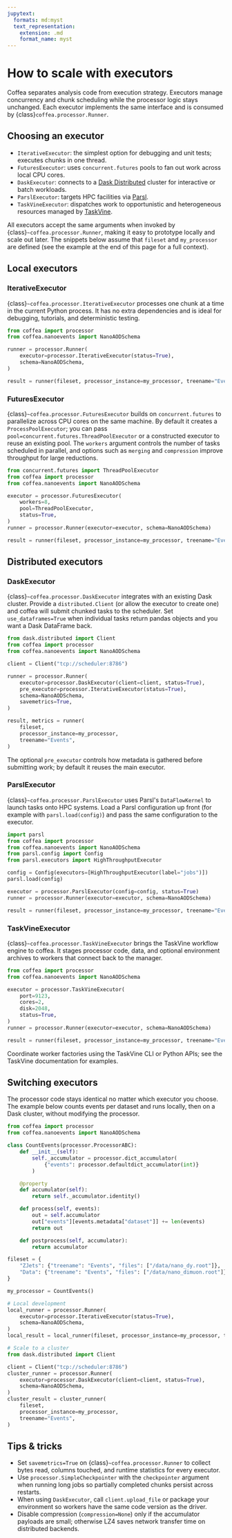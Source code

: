 ```yaml
---
jupytext:
  formats: md:myst
  text_representation:
    extension: .md
    format_name: myst
---
```


# How to scale with executors

Coffea separates analysis code from execution strategy. Executors manage concurrency and chunk scheduling while the processor logic stays unchanged.
Each executor implements the same interface and is consumed by {class}`coffea.processor.Runner`.

## Choosing an executor

- `IterativeExecutor`: the simplest option for debugging and unit tests; executes chunks in one thread.
- `FuturesExecutor`: uses `concurrent.futures` pools to fan out work across local CPU cores.
- `DaskExecutor`: connects to a [Dask Distributed](https://distributed.dask.org/en/latest/) cluster for interactive or batch workloads.
- `ParslExecutor`: targets HPC facilities via [Parsl](http://parsl-project.org/).
- `TaskVineExecutor`: dispatches work to opportunistic and heterogeneous resources managed by [TaskVine](https://cctools.readthedocs.io/en/latest/taskvine/).

All executors accept the same arguments when invoked by {class}`~coffea.processor.Runner`, making it easy to prototype locally and scale out later. The snippets below assume that `fileset` and `my_processor`
are defined (see the example at the end of this page for a full context).

## Local executors

### IterativeExecutor

{class}`~coffea.processor.IterativeExecutor` processes one chunk at a time in the current Python process. It has no extra dependencies and is ideal for debugging, tutorials, and deterministic testing.

```python
from coffea import processor
from coffea.nanoevents import NanoAODSchema

runner = processor.Runner(
    executor=processor.IterativeExecutor(status=True),
    schema=NanoAODSchema,
)

result = runner(fileset, processor_instance=my_processor, treename="Events")
```

### FuturesExecutor

{class}`~coffea.processor.FuturesExecutor` builds on `concurrent.futures` to parallelize across CPU cores on the same machine. By default it creates a `ProcessPoolExecutor`; you can pass `pool=concurrent.futures.ThreadPoolExecutor` or a constructed executor to reuse an existing pool. The `workers` argument controls the number of tasks scheduled in parallel, and options such as `merging` and `compression` improve throughput for large reductions.

```python
from concurrent.futures import ThreadPoolExecutor
from coffea import processor
from coffea.nanoevents import NanoAODSchema

executor = processor.FuturesExecutor(
    workers=8,
    pool=ThreadPoolExecutor,
    status=True,
)
runner = processor.Runner(executor=executor, schema=NanoAODSchema)

result = runner(fileset, processor_instance=my_processor, treename="Events")
```

## Distributed executors

### DaskExecutor

{class}`~coffea.processor.DaskExecutor` integrates with an existing Dask cluster. Provide a `distributed.Client` (or allow the executor to create one) and coffea will submit chunked tasks to the scheduler. Set `use_dataframes=True` when individual tasks return pandas objects and you want a Dask DataFrame back.

```python
from dask.distributed import Client
from coffea import processor
from coffea.nanoevents import NanoAODSchema

client = Client("tcp://scheduler:8786")

runner = processor.Runner(
    executor=processor.DaskExecutor(client=client, status=True),
    pre_executor=processor.IterativeExecutor(status=True),
    schema=NanoAODSchema,
    savemetrics=True,
)

result, metrics = runner(
    fileset,
    processor_instance=my_processor,
    treename="Events",
)
```

The optional `pre_executor` controls how metadata is gathered before submitting work; by default it reuses the main executor.

### ParslExecutor

{class}`~coffea.processor.ParslExecutor` uses Parsl's `DataFlowKernel` to launch tasks onto HPC systems. Load a Parsl configuration up front (for example with `parsl.load(config)`) and pass the same configuration to the executor.

```python
import parsl
from coffea import processor
from coffea.nanoevents import NanoAODSchema
from parsl.config import Config
from parsl.executors import HighThroughputExecutor

config = Config(executors=[HighThroughputExecutor(label="jobs")])
parsl.load(config)

executor = processor.ParslExecutor(config=config, status=True)
runner = processor.Runner(executor=executor, schema=NanoAODSchema)

result = runner(fileset, processor_instance=my_processor, treename="Events")
```

### TaskVineExecutor

{class}`~coffea.processor.TaskVineExecutor` brings the TaskVine workflow engine to coffea. It stages processor code, data, and optional environment archives to workers that connect back to the manager.

```python
from coffea import processor
from coffea.nanoevents import NanoAODSchema

executor = processor.TaskVineExecutor(
    port=9123,
    cores=2,
    disk=2048,
    status=True,
)
runner = processor.Runner(executor=executor, schema=NanoAODSchema)

result = runner(fileset, processor_instance=my_processor, treename="Events")
```

Coordinate worker factories using the TaskVine CLI or Python APIs; see the TaskVine documentation for examples.

## Switching executors

The processor code stays identical no matter which executor you choose. The example below counts events per dataset and runs locally, then on a Dask cluster, without modifying the processor.

```python
from coffea import processor
from coffea.nanoevents import NanoAODSchema

class CountEvents(processor.ProcessorABC):
    def __init__(self):
        self._accumulator = processor.dict_accumulator(
            {"events": processor.defaultdict_accumulator(int)}
        )

    @property
    def accumulator(self):
        return self._accumulator.identity()

    def process(self, events):
        out = self.accumulator
        out["events"][events.metadata["dataset"]] += len(events)
        return out

    def postprocess(self, accumulator):
        return accumulator

fileset = {
    "ZJets": {"treename": "Events", "files": ["/data/nano_dy.root"]},
    "Data": {"treename": "Events", "files": ["/data/nano_dimuon.root"]},
}

my_processor = CountEvents()

# Local development
local_runner = processor.Runner(
    executor=processor.IterativeExecutor(status=True),
    schema=NanoAODSchema,
)
local_result = local_runner(fileset, processor_instance=my_processor, treename="Events")

# Scale to a cluster
from dask.distributed import Client

client = Client("tcp://scheduler:8786")
cluster_runner = processor.Runner(
    executor=processor.DaskExecutor(client=client, status=True),
    schema=NanoAODSchema,
)
cluster_result = cluster_runner(
    fileset,
    processor_instance=my_processor,
    treename="Events",
)
```

## Tips & tricks

- Set `savemetrics=True` on {class}`~coffea.processor.Runner` to collect bytes read, columns touched, and runtime statistics for every executor.
- Use `processor.SimpleCheckpointer` with the `checkpointer` argument when running long jobs so partially completed chunks persist across restarts.
- When using `DaskExecutor`, call `client.upload_file` or package your environment so workers have the same code version as the driver.
- Disable compression (`compression=None`) only if the accumulator payloads are small; otherwise LZ4 saves network transfer time on distributed backends.
